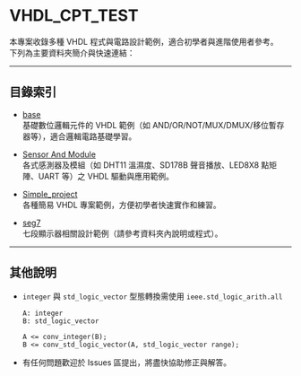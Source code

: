 # VHDL_CPT_TEST

本專案收錄多種 VHDL 程式與電路設計範例，適合初學者與進階使用者參考。  
下列為主要資料夾簡介與快速連結：

---

## 目錄索引

- [base](./base)  
  基礎數位邏輯元件的 VHDL 範例（如 AND/OR/NOT/MUX/DMUX/移位暫存器等），適合邏輯電路基礎學習。

- [Sensor And Module](./Sensor%20And%20Module)  
  各式感測器及模組（如 DHT11 溫濕度、SD178B 聲音播放、LED8X8 點矩陣、UART 等）之 VHDL 驅動與應用範例。

- [Simple_project](./Simple_project)  
  各種簡易 VHDL 專案範例，方便初學者快速實作和練習。

- [seg7](./seg7)  
  七段顯示器相關設計範例（請參考資料夾內說明或程式）。

---

## 其他說明

- `integer` 與 `std_logic_vector` 型態轉換需使用 `ieee.std_logic_arith.all`  
  ```
  A: integer
  B: std_logic_vector

  A <= conv_integer(B);
  B <= conv_std_logic_vector(A, std_logic_vector range);
  ```

- 有任何問題歡迎於 Issues 區提出，將盡快協助修正與解答。